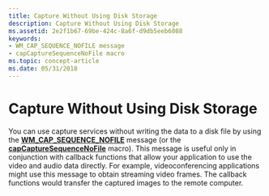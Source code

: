```yaml
---
title: Capture Without Using Disk Storage
description: Capture Without Using Disk Storage
ms.assetid: 2e2f1b67-69be-424c-8a6f-d9db5eeb6088
keywords:
- WM_CAP_SEQUENCE_NOFILE message
- capCaptureSequenceNoFile macro
ms.topic: concept-article
ms.date: 05/31/2018
---
```


# Capture Without Using Disk Storage

You can use capture services without writing the data to a disk file by using the [**WM\_CAP\_SEQUENCE\_NOFILE**](wm-cap-sequence-nofile.md) message (or the [**capCaptureSequenceNoFile**](/windows/desktop/api/Vfw/nf-vfw-capcapturesequencenofile) macro). This message is useful only in conjunction with callback functions that allow your application to use the video and audio data directly. For example, videoconferencing applications might use this message to obtain streaming video frames. The callback functions would transfer the captured images to the remote computer.

 

 




